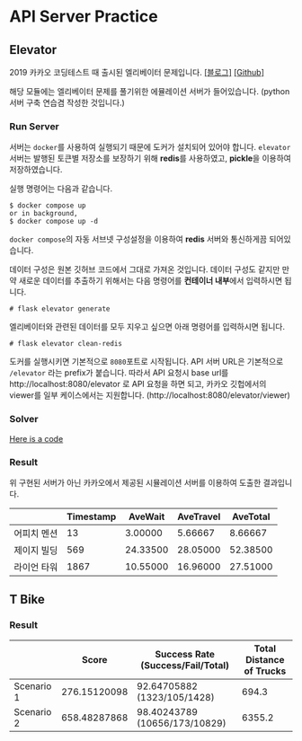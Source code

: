 # API Server Practice

## Elevator
2019 카카오 코딩테스트 때 출시된 엘리베이터 문제입니다.
[[블로그]](https://tech.kakao.com/2018/10/23/kakao-blind-recruitment-round-2/)
[[Github]](https://github.com/kakao-recruit/2019-blind-2nd-elevator)

해당 모듈에는 엘리베이터 문제를 풀기위한 에뮬레이션 서버가 들어있습니다. (python 서버 구축 연습겸 작성한 것입니다.)

### Run Server
서버는 `docker`를 사용하여 실행되기 때문에 도커가 설치되어 있어야 합니다. `elevator` 서버는 발행된 토큰별 저장소를 보장하기 위해 **redis**를 사용하였고, **pickle**을 이용하여 저장하였습니다.

실행 명령어는 다음과 같습니다.
```console
$ docker compose up
or in background,
$ docker compose up -d
```

`docker compose`의 자동 서브넷 구성설정을 이용하여 **redis** 서버와 통신하게끔 되어있습니다.

데이터 구성은 원본 깃허브 코드에서 그대로 가져온 것입니다. 데이터 구성도 같지만 만약 새로운 데이터를 추출하기 위해서는 다음 명령어를 **컨테이너 내부**에서 입력하시면 됩니다.

```console
# flask elevator generate
```

엘리베이터와 관련된 데이터를 모두 지우고 싶으면 아래 명령어를 입력하시면 됩니다.

```console
# flask elevator clean-redis
```

도커를 실행시키면 기본적으로 `8080`포트로 시작됩니다.
API 서버 URL은 기본적으로 `/elevator` 라는 prefix가 붙습니다. 따라서 API 요청시 base url를 http://localhost:8080/elevator 로 API 요청을 하면 되고, 카카오 깃헙에서의 viewer를 일부 케이스에서는 지원합니다. (http://localhost:8080/elevator/viewer)

### Solver
[Here is a code](elevator-solver/solver.py)

### Result

위 구현된 서버가 아닌 카카오에서 제공된 시뮬레이션 서버를 이용하여 도출한 결과입니다.

|            | Timestamp | AveWait  | AveTravel | AveTotal |
|------------|-----------|----------|-----------|----------|
| 어피치 멘션 | 13        | 3.00000  | 5.66667   | 8.66667  |
| 제이지 빌딩 | 569       | 24.33500 | 28.05000  | 52.38500 |
| 라이언 타워 | 1867      | 10.55000 | 16.96000  | 27.51000 |

## T Bike

### Result

|            | Score	      | Success Rate (Success/Fail/Total)   | Total Distance of Trucks |
|------------|--------------|-------------------------------------|--------------------------|
| Scenario 1 | 276.15120098 | 92.64705882 (1323/105/1428)         | 694.3                    |
| Scenario 2 | 658.48287868 | 98.40243789 (10656/173/10829)       | 6355.2                   |
